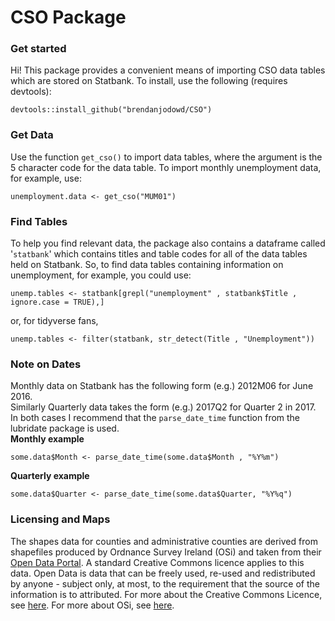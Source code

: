 
CSO Package
=========

### Get started
Hi! This package provides a convenient means of importing CSO data tables which are stored on Statbank. To install, use the following (requires devtools):  
```
devtools::install_github("brendanjodowd/CSO")
``` 

### Get Data
Use the function `get_cso()` to import data tables, where the argument is the 5 character code for the data table. To import monthly unemployment data, for example, use:  
```
unemployment.data <- get_cso("MUM01")
```

### Find Tables
To help you find relevant data, the package also contains a dataframe called '`statbank`' which contains titles and table codes for all of the data tables held on Statbank. So, to find data tables containing information on unemployment, for example, you could use:  
```
unemp.tables <- statbank[grepl("unemployment" , statbank$Title , ignore.case = TRUE),]
```
or, for tidyverse fans,   
```
unemp.tables <- filter(statbank, str_detect(Title , "Unemployment"))
```

### Note on Dates
Monthly data on Statbank has the following form (e.g.) 2012M06 for June 2016.  
Similarly Quarterly data takes the form (e.g.) 2017Q2 for Quarter 2 in 2017.  
In both cases I recommend that the `parse_date_time` function from the lubridate package is used.  
**Monthly example**  
```
some.data$Month <- parse_date_time(some.data$Month , "%Y%m")
```
**Quarterly example**  
```
some.data$Quarter <- parse_date_time(some.data$Quarter, "%Y%q")
```

### Licensing and Maps  
The shapes data for counties and administrative counties are derived from shapefiles produced by Ordnance Survey Ireland (OSi) and taken from their [Open Data Portal](data-osi.opendata.arcgis.com). A standard Creative Commons licence applies to this data. Open Data is data that can be freely used, re-used and redistributed by anyone - subject only, at most, to the requirement that the source of the information is to attributed. For more about the Creative Commons Licence, see [here](https://creativecommons.org/licenses/by/4.0/legalcode). For more about OSi, see [here](https://www.osi.ie/about/). 



